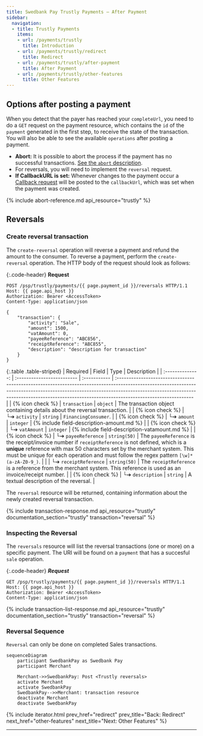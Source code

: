 ```yaml
---
title: Swedbank Pay Trustly Payments – After Payment
sidebar:
  navigation:
  - title: Trustly Payments
    items:
    - url: /payments/trustly
      title: Introduction
    - url: /payments/trustly/redirect
      title: Redirect
    - url: /payments/trustly/after-payment
      title: After Payment
    - url: /payments/trustly/other-features
      title: Other Features
---
```


## Options after posting a payment

When you detect that the payer has reached your `completeUrl`, you need to do a
`GET` request on the payment resource, which contains the `id` of the `payment`
generated in the first step, to receive the state of the transaction. You will
also be able to see the available `operations` after posting a payment.

*   **Abort:** It is possible to abort the process if the payment has no
    successful transactions. [See the `abort`
    description][abort-description].
*   For reversals, you will need to implement the `reversal` request.
*   **If CallbackURL is set:** Whenever changes to the payment occur a
    [Callback request][callback-request] will be posted to the `callbackUrl`,
    which was set when the payment was created.

{% include abort-reference.md api_resource="trustly" %}

## Reversals

### Create reversal transaction

The `create-reversal` operation will reverse a payment and
refund the amount to the consumer. To reverse a payment, perform the
`create-reversal` operation. The HTTP body of the request should look as
follows:

{:.code-header}
**Request**

```http
POST /psp/trustly/payments/{{ page.payment_id }}/reversals HTTP/1.1
Host: {{ page.api_host }}
Authorization: Bearer <AccessToken>
Content-Type: application/json

{
    "transaction": {
        "activity": "Sale",
        "amount": 1500,
        "vatAmount": 0,
        "payeeReference": "ABC856",
        "receiptReference": "ABC855",
        "description": "description for transaction"
    }
}
```

{:.table .table-striped}
|     Required     | Field                      | Type         | Description                                                                                                                                                                                                                                                                |
| :--------------: | :------------------------- | :----------- | :------------------------------------------------------------------------------------------------------------------------------------------------------------------------------------------------------------------------------------------------------------------------- |
| {% icon check %}︎ | `transaction`              | `object`     | The transaction object containing details about the reversal transaction.                                                                                                                                                                                                  |
| {% icon check %}︎ | └➔&nbsp;`activity`         | `string`     | `FinancingConsumer`.                                                                                                                                                                                                                                                       |
| {% icon check %}︎ | └➔&nbsp;`amount`           | `integer`    | {% include field-description-amount.md %}                                                                                                                                                                                                                                  |
| {% icon check %}︎ | └➔&nbsp;`vatAmount`        | `integer`    | {% include field-description-vatamount.md %}                                                                                                                                                                                                                               |
| {% icon check %}︎ | └➔&nbsp;`payeeReference`   | `string(50)` | The `payeeReference` is the receipt/invoice number if `receiptReference` is not defined, which is a **unique** reference with max 50 characters set by the merchant system. This must be unique for each operation and must follow the regex pattern `[\w]* (a-zA-Z0-9_)`. |
|                  | └➔&nbsp;`receiptReference` | `string(50)` | The `receiptReference` is a reference from the merchant system. This reference is used as an invoice/receipt number.                                                                                                                                                       |
| {% icon check %}︎ | └➔&nbsp;`description`      | `string`     | A textual description of the reversal.                                                                                                                                                                                                                                     |

The `reversal` resource will be returned, containing information about the newly created reversal transaction.

{% include transaction-response.md api_resource="trustly"
documentation_section="trustly" transaction="reversal" %}

### Inspecting the Reversal

The `reversals` resource will list the reversal transactions
(one or more) on a specific payment. The URI will be found on a `payment` that has a
succesful `sale` operation.

{:.code-header}
***Request***

```http
GET /psp/trustly/payments/{{ page.payment_id }}/reversals HTTP/1.1
Host: {{ page.api_host }}
Authorization: Bearer <AccessToken>
Content-Type: application/json
```

{% include transaction-list-response.md api_resource="trustly" documentation_section="trustly" transaction="reversal" %}

### Reversal Sequence

`Reversal` can only be done on completed Sales transactions.

```mermaid
sequenceDiagram
    participant SwedbankPay as Swedbank Pay
    participant Merchant

    Merchant->>SwedbankPay: Post <Trustly reversals>
    activate Merchant
    activate SwedbankPay
    SwedbankPay-->>Merchant: transaction resource
    deactivate Merchant
    deactivate SwedbankPay
```

{% include iterator.html prev_href="redirect" prev_title="Back: Redirect"
next_href="other-features" next_title="Next: Other Features" %}

----------------------------------------------------------
[abort-description]: #abort
[callback-request]: /payments/trustly/other-features#callback
[trustly-reversals]: /payments/trustly/after-payment##reversals
[other-features-transaction]: /payments/trustly/other-features#transactions
